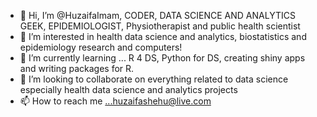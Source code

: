 - 👋 Hi, I’m @HuzaifaImam, CODER, DATA SCIENCE AND ANALYTICS GEEK, EPIDEMIOLOGIST, Physiotherapist and public health scientist
- 👀 I’m interested in health data science and analytics, biostatistics and epidemiology research and computers!
- 🌱 I’m currently learning ... R 4 DS, Python for DS, creating shiny apps and writing packages for R.
- 💞️ I’m looking to collaborate on everything related to data science especially health data science and analytics projects
- 📫 How to reach me ...huzaifashehu@live.com

<!---
HuzaifaImam/HuzaifaImam is a ✨ special ✨ repository because its `README.md` (this file) appears on your GitHub profile.
You can click the Preview link to take a look at your changes.
--->
